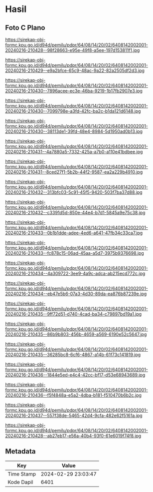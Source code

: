 # Hasil

## Foto C Plano

https://sirekap-obj-formc.kpu.go.id/d94d/pemilu/pdpr/64/08/14/20/02/6408142002001-20240216-210428--98f28663-e95e-49f8-a5ee-197d153811f1.jpg

https://sirekap-obj-formc.kpu.go.id/d94d/pemilu/pdpr/64/08/14/20/02/6408142002001-20240216-210429--e9a2bfce-65c9-48ac-9a22-82a2505df2d3.jpg

https://sirekap-obj-formc.kpu.go.id/d94d/pemilu/pdpr/64/08/14/20/02/6408142002001-20240216-210430--7896acee-ec3e-46ba-9219-1b17fb2907e3.jpg

https://sirekap-obj-formc.kpu.go.id/d94d/pemilu/pdpr/64/08/14/20/02/6408142002001-20240216-210430--7099798e-a3fd-42fc-ba2c-b1da121d6148.jpg

https://sirekap-obj-formc.kpu.go.id/d94d/pemilu/pdpr/64/08/14/20/02/6408142002001-20240216-210430--38113de1-39fd-48e4-8984-5d1950ad0b13.jpg

https://sirekap-obj-formc.kpu.go.id/d94d/pemilu/pdpr/64/08/14/20/02/6408142002001-20240216-210431--4a7880a5-7332-425a-a7b0-a110e41bdbee.jpg

https://sirekap-obj-formc.kpu.go.id/d94d/pemilu/pdpr/64/08/14/20/02/6408142002001-20240216-210431--8ced27f1-5b2b-44f2-9587-ea2a229b4910.jpg

https://sirekap-obj-formc.kpu.go.id/d94d/pemilu/pdpr/64/08/14/20/02/6408142002001-20240216-210432--313bfc03-5c91-45f5-9420-503f7ba37d88.jpg

https://sirekap-obj-formc.kpu.go.id/d94d/pemilu/pdpr/64/08/14/20/02/6408142002001-20240216-210432--c3391d5d-850e-44e4-b7d1-5845a9e75c38.jpg

https://sirekap-obj-formc.kpu.go.id/d94d/pemilu/pdpr/64/08/14/20/02/6408142002001-20240216-210433--0b1b1dde-adee-4ed6-a641-47fb34c33ca7.jpg

https://sirekap-obj-formc.kpu.go.id/d94d/pemilu/pdpr/64/08/14/20/02/6408142002001-20240216-210433--fc878c15-06ad-45aa-a5d7-3975b9376698.jpg

https://sirekap-obj-formc.kpu.go.id/d94d/pemilu/pdpr/64/08/14/20/02/6408142002001-20240216-210434--4a309722-3ee9-4a9c-adca-ab215ecd772c.jpg

https://sirekap-obj-formc.kpu.go.id/d94d/pemilu/pdpr/64/08/14/20/02/6408142002001-20240216-210434--eb47e5b6-07a3-4d30-89da-ea876b87239e.jpg

https://sirekap-obj-formc.kpu.go.id/d94d/pemilu/pdpr/64/08/14/20/02/6408142002001-20240216-210435--9ff72d51-d740-4cad-ba34-c79897bd19a1.jpg

https://sirekap-obj-formc.kpu.go.id/d94d/pemilu/pdpr/64/08/14/20/02/6408142002001-20240216-210435--86b9b803-456b-4659-a569-6190e52c5647.jpg

https://sirekap-obj-formc.kpu.go.id/d94d/pemilu/pdpr/64/08/14/20/02/6408142002001-20240216-210435--36285bc8-6cf6-4867-a14b-61f73c141819.jpg

https://sirekap-obj-formc.kpu.go.id/d94d/pemilu/pdpr/64/08/14/20/02/6408142002001-20240216-210436--1844e5ed-e4c4-42cc-bf17-d53e68943689.jpg

https://sirekap-obj-formc.kpu.go.id/d94d/pemilu/pdpr/64/08/14/20/02/6408142002001-20240216-210436--f5f4848a-e5a2-4dba-b181-f510470b6b2c.jpg

https://sirekap-obj-formc.kpu.go.id/d94d/pemilu/pdpr/64/08/14/20/02/6408142002001-20240216-210437--557f38de-5465-42d4-9cfa-482e62f5161a.jpg

https://sirekap-obj-formc.kpu.go.id/d94d/pemilu/pdpr/64/08/14/20/02/6408142002001-20240216-210428--ab27eb17-e56a-40b4-93f0-61e6019f74f8.jpg


## Metadata

| Key        | Value               |
| ---------- | ------------------- |
| Time Stamp | 2024-02-29 23:03:47 |
| Kode Dapil | 6401                |



